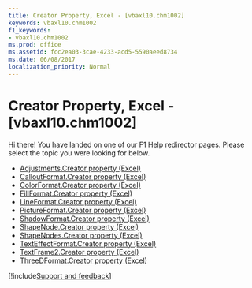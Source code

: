 ```yaml
---
title: Creator Property, Excel - [vbaxl10.chm1002]
keywords: vbaxl10.chm1002
f1_keywords:
- vbaxl10.chm1002
ms.prod: office
ms.assetid: fcc2ea03-3cae-4233-acd5-5590aeed8734
ms.date: 06/08/2017
localization_priority: Normal
---
```



# Creator Property, Excel - [vbaxl10.chm1002]

Hi there! You have landed on one of our F1 Help redirector pages. Please select the topic you were looking for below.

- [Adjustments.Creator property (Excel)](http://msdn.microsoft.com/library/5038c1f3-8110-197b-c0f0-31c2e71bf003%28Office.15%29.aspx)
- [CalloutFormat.Creator property (Excel)](http://msdn.microsoft.com/library/b9c90a53-613e-7b00-401c-991f12946da5%28Office.15%29.aspx)
- [ColorFormat.Creator property (Excel)](http://msdn.microsoft.com/library/f7b1439e-cb87-bffb-94f8-2633f7897917%28Office.15%29.aspx)
- [FillFormat.Creator property (Excel)](http://msdn.microsoft.com/library/f4e02d6c-49b7-d837-c090-096975d8efb1%28Office.15%29.aspx)
- [LineFormat.Creator property (Excel)](http://msdn.microsoft.com/library/afcb3c96-048f-e105-6c05-6bf455972284%28Office.15%29.aspx)
- [PictureFormat.Creator property (Excel)](http://msdn.microsoft.com/library/4a2777a6-ed15-ed24-4553-1b96172ab57f%28Office.15%29.aspx)
- [ShadowFormat.Creator property (Excel)](http://msdn.microsoft.com/library/5c7397d1-dd9e-2889-ad96-6fa6510429e3%28Office.15%29.aspx)
- [ShapeNode.Creator property (Excel)](http://msdn.microsoft.com/library/10c4e270-6b82-85be-2428-3d7509249335%28Office.15%29.aspx)
- [ShapeNodes.Creator property (Excel)](http://msdn.microsoft.com/library/995d9596-a48b-4fd2-6682-45c453ed91ad%28Office.15%29.aspx)
- [TextEffectFormat.Creator property (Excel)](http://msdn.microsoft.com/library/50833f23-3320-a156-2836-c6ea5fbc6437%28Office.15%29.aspx)
- [TextFrame2.Creator property (Excel)](http://msdn.microsoft.com/library/a6621e71-b864-9e95-68d0-a74649bc15ec%28Office.15%29.aspx)
- [ThreeDFormat.Creator property (Excel)](http://msdn.microsoft.com/library/adae19fb-0ef7-6366-e70d-ff43b443419a%28Office.15%29.aspx)

[!include[Support and feedback](~/includes/feedback-boilerplate.md)]